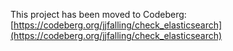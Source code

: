 This project has been moved to Codeberg: [https://codeberg.org/jjfalling/check_elasticsearch](https://codeberg.org/jjfalling/check_elasticsearch)

